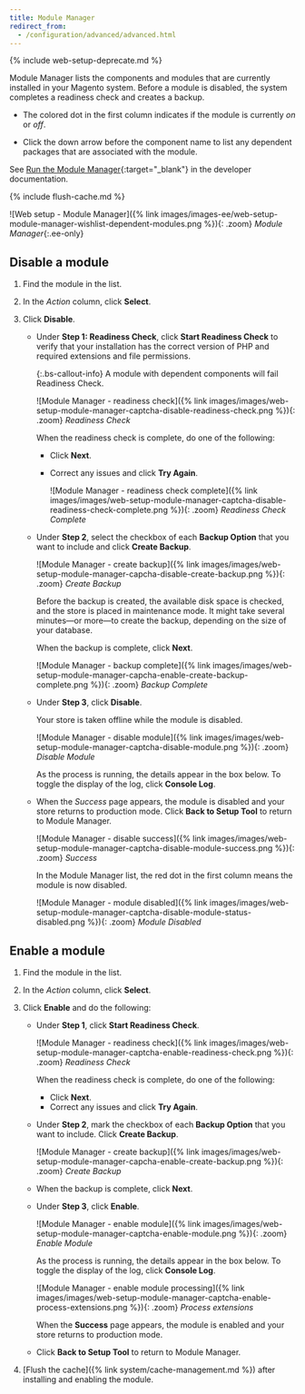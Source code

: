 ```yaml
---
title: Module Manager
redirect_from:
  - /configuration/advanced/advanced.html
---
```


{% include web-setup-deprecate.md %}

Module Manager lists the components and modules that are currently installed in your Magento system. Before a module is disabled, the system completes a readiness check and creates a backup.

- The colored dot in the first column indicates if the module is currently _on_ or _off_.

- Click the down arrow before the component name to list any dependent packages that are associated with the module.

See [Run the Module Manager][1]{:target="_blank"} in the developer documentation.

{% include flush-cache.md %}

![Web setup - Module Manager]({% link images/images-ee/web-setup-module-manager-wishlist-dependent-modules.png %}){: .zoom}
_Module Manager_{:.ee-only}

## Disable a module

1. Find the module in the list.

1. In the _Action_ column, click **Select**.

1. Click **Disable**.

   - Under **Step 1: Readiness Check**, click **Start Readiness Check** to verify that your installation has the correct version of PHP and required extensions and file permissions.

      {:.bs-callout-info}
      A module with dependent components will fail Readiness Check.

      ![Module Manager - readiness check]({% link images/images/web-setup-module-manager-captcha-disable-readiness-check.png %}){: .zoom}
      _Readiness Check_

      When the readiness check is complete, do one of the following:
      - Click **Next**.
      - Correct any issues and click **Try Again**.

        ![Module Manager - readiness check complete]({% link images/images/web-setup-module-manager-captcha-disable-readiness-check-complete.png %}){: .zoom}
        _Readiness Check Complete_

   - Under **Step 2**, select the checkbox of each **Backup Option** that you want to include and click **Create Backup**.

        ![Module Manager - create backup]({% link images/images/web-setup-module-manager-capcha-disable-create-backup.png %}){: .zoom}
        _Create Backup_

        Before the backup is created, the available disk space is checked, and the store is placed in maintenance mode. It might take several minutes—or more—to create the backup, depending on the size of your database.

        When the backup is complete, click **Next**.

        ![Module Manager - backup complete]({% link images/images/web-setup-module-manager-capcha-enable-create-backup-complete.png %}){: .zoom}
        _Backup Complete_

   - Under **Step 3**, click **Disable**.

      Your store is taken offline while the module is disabled.

      ![Module Manager - disable module]({% link images/images/web-setup-module-manager-captcha-disable-module.png %}){: .zoom}
      _Disable Module_

      As the process is running, the details appear in the box below. To toggle the display of the log, click **Console Log**.

   - When the _Success_ page appears, the module is disabled and your store returns to production mode. Click **Back to Setup Tool** to return to Module Manager.

      ![Module Manager - disable success]({% link images/images/web-setup-module-manager-captcha-disable-module-success.png %}){: .zoom}
      _Success_

      In the Module Manager list, the red dot in the first column means the module is now disabled.

      ![Module Manager - module disabled]({% link images/images/web-setup-module-manager-captcha-disable-module-status-disabled.png %}){: .zoom}
      _Module Disabled_

## Enable a module

1. Find the module in the list.

1. In the _Action_ column, click **Select**.

1. Click **Enable** and do the following:

   - Under **Step 1**, click **Start Readiness Check**.

      ![Module Manager - readiness check]({% link images/images/web-setup-module-manager-captcha-enable-readiness-check.png %}){: .zoom}
      _Readiness Check_

      When the readiness check is complete, do one of the following:
      - Click **Next**.
      - Correct any issues and click **Try Again**.

   - Under **Step 2**, mark the checkbox of each **Backup Option** that you want to include. Click **Create Backup**.

      ![Module Manager - create backup]({% link images/images/web-setup-module-manager-capcha-enable-create-backup.png %}){: .zoom}
      _Create Backup_

   - When the backup is complete, click **Next**.

   - Under **Step 3**, click **Enable**.

      ![Module Manager - enable module]({% link images/images/web-setup-module-manager-captcha-enable-module.png %}){: .zoom}
      _Enable Module_

      As the process is running, the details appear in the box below. To toggle the display of the log, click **Console Log**.

      ![Module Manager - enable module processing]({% link images/images/web-setup-module-manager-captcha-enable-process-extensions.png %}){: .zoom}
      _Process extensions_

      When the **Success** page appears, the module is enabled and your store returns to production mode.

   - Click **Back to Setup Tool** to return to Module Manager.

1. [Flush the cache]({% link system/cache-management.md %}) after installing and enabling the module.

[1]: http://devdocs.magento.com/guides/v2.3/comp-mgr/module-man/compman-checklist.html
